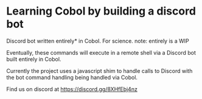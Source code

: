 # Learning Cobol by building a discord bot
Discord bot written entirely* in Cobol.  For science.
note: entirely is a WIP

Eventually, these commands will execute in a remote shell via a Discord bot built entirely in Cobol.

Currently the project uses a javascript shim to handle calls to Discord with the bot command handling being handled via Cobol.

Find us on discord at https://discord.gg/8XHfEbj4nz
